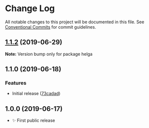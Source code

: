 # Change Log

All notable changes to this project will be documented in this file.
See [Conventional Commits](https://conventionalcommits.org) for commit guidelines.

## [1.1.2](https://gitlab.com/codsen/codsen/compare/helga@1.1.1...helga@1.1.2) (2019-06-29)

**Note:** Version bump only for package helga





## 1.1.0 (2019-06-18)

### Features

- Initial release ([73cadad](https://gitlab.com/codsen/codsen/commit/73cadad))

## 1.0.0 (2019-06-17)

- ✨ First public release
